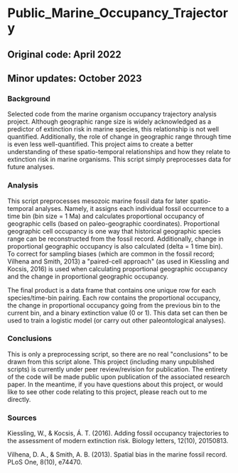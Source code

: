 # Public_Marine_Occupancy_Trajectory

## Original code: April 2022
## Minor updates: October 2023

### Background
Selected code from the marine organism occupancy trajectory analysis project. Although geographic range size is widely acknowledged as a predictor of extinction risk in marine species, this relationship is not well quantified. Additionally, the role of change in geographic range through time is even less well-quantified. This project aims to create a better understanding of these spatio-temporal relationships and how they relate to extinction risk in marine organisms. This script simply preprocesses data for future analyses.

### Analysis
This script preprocesses mesozoic marine fossil data for later spatio-temporal analyses. Namely, it assigns each individual fossil occurrence to a time bin (bin size = 1 Ma) and calculates proportional occupancy of geographic cells (based on paleo-geographic coordinates). Proportional geographic cell occupancy is one way that historical geographic species range can be reconstructed from the fossil record. Additionally, change in proportional geographic occupancy is also calculated (delta = 1 time bin). To correct for sampling biases (which are common in the fossil record; Vilhena and Smith, 2013) a "paired-cell approach" (as used in Kiessling and Kocsis, 2016) is used when calculating proportional geographic occupancy and the change in proportional geographic occupancy. 

The final product is a data frame that contains one unique row for each species/time-bin pairing. Each row contains the proportional occupancy, the change in proportional occupancy going from the previous bin to the current bin, and a binary extinction value (0 or 1). This data set can then be used to train a logistic model (or carry out other paleontological analyses). 

### Conclusions
This is only a preprocessing script, so there are no real "conclusions" to be drawn from this script alone. This project (including many unpublished scripts) is currently under peer review/revision for publication. The entirety of the code will be made public upon publication of the associated research paper. In the meantime, if you have questions about this project, or would like to see other code relating to this project, please reach out to me directly.

### Sources
Kiessling, W., & Kocsis, Á. T. (2016). Adding fossil occupancy trajectories to the assessment of modern extinction risk. Biology letters, 12(10), 20150813.   

Vilhena, D. A., & Smith, A. B. (2013). Spatial bias in the marine fossil record. PLoS One, 8(10), e74470.   

